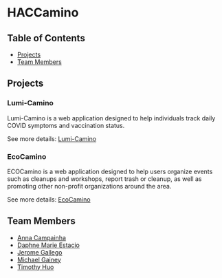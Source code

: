 # HACCamino
## Table of Contents
* [Projects](#projects)
* [Team Members](#team-members)

## Projects 
### Lumi-Camino
Lumi-Camino is a web application designed to help individuals track daily COVID symptoms and vaccination status.

See more details: [Lumi-Camino](/projects/lumi-camino.md)
### EcoCamino
ECOCamino is a web application designed to help users organize events such as cleanups and workshops, report trash or cleanup, as well as promoting other non-profit organizations around the area.

See more details: [EcoCamino](https://github.com/HACC-Camino/eco-camino#readme)

## Team Members
- [Anna Campainha](https://github.com/annacampainha)
- [Daphne Marie Estacio](https://dmtapia.github.io)
- [Jerome Gallego](https://github.com/alohajerome)
- [Michael Gainey](https://github.com/micgainey)
- [Timothy Huo](https://github.com/timothyhuo1)

